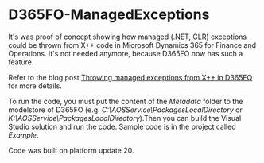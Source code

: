 # D365FO-ManagedExceptions

It's was proof of concept showing how managed (.NET, CLR) exceptions could be thrown from X++ code in Microsoft Dynamics 365 for Finance and Operations. It's not needed anymore, because D365FO now has such a feature.

Refer to the blog post [Throwing managed exceptions from X++ in D365FO](http://dev.goshoom.net/en/2018/10/throwing-managed-exceptions/) for more details.

To run the code, you must put the content of the *Metadata* folder to the modelstore of D365FO (e.g. *C:\AOSService\PackagesLocalDirectory* or *K:\AOSService\PackagesLocalDirectory*).Then you can build the Visual Studio solution and run the code. Sample code is in the project called *Example*.

Code was built on platform update 20.
